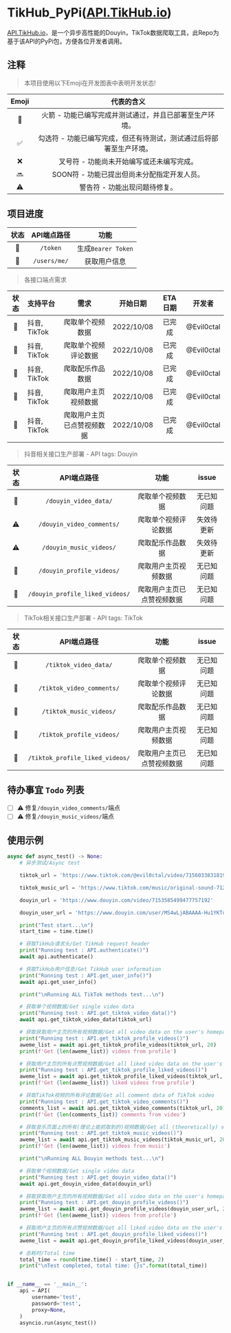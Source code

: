 # TikHub_PyPi([API.TikHub.io](https://api.tikhub.io/docs))

[API.TikHub.io](https://api.tikhub.io/docs)，是一个异步高性能的Douyin，TikTok数据爬取工具，此Repo为基于该API的PyPi包，方便各位开发者调用。


## 注释

> 本项目使用以下Emoji在开发图表中表明开发状态!

| Emoji | 代表的含义 |
| :---: | :---: |
| 🚀 | 火箭 - 功能已编写完成并测试通过，并且已部署至生产环境。|
| ✅ | 勾选符 - 功能已编写完成，但还有待测试，测试通过后将部署至生产环境。|
| ❌ | 叉号符 - 功能尚未开始编写或还未编写完成。|
| 🔜 | SOON符 - 功能已提出但尚未分配指定开发人员。|
| ⚠️ | 警告符 - 功能出现问题待修复。|

## 项目进度

| 状态 | API端点路径 | 功能 |
| :---: | :---: | :---: |
| 🚀 | `/token` | 生成`Bearer Token` |
| 🚀 | `/users/me/` | 获取用户信息 |

> 各接口端点需求

| 状态 | 支持平台 | 需求 | 开始日期 | ETA日期 | 开发者 |
| :---: | :--- | :---: | :---: | :---: |:---: |
| 🚀 | 抖音, TikTok | 爬取单个视频数据 | 2022/10/08 | 已完成 | @Evil0ctal |
| 🚀 | 抖音, TikTok | 爬取单个视频评论数据 | 2022/10/08 | 已完成 | @Evil0ctal |
| 🚀 | 抖音, TikTok | 爬取配乐作品数据 | 2022/10/08 | 已完成 | @Evil0ctal |
| 🚀 | 抖音, TikTok | 爬取用户主页视频数据 | 2022/10/08 | 已完成 | @Evil0ctal |
| 🚀 | 抖音, TikTok | 爬取用户主页已点赞视频数据 | 2022/10/08 | 已完成 | @Evil0ctal |

> 抖音相关接口生产部署 - API tags: Douyin

| 状态 | API端点路径 | 功能 | issue |
| :---: | :---: | :---: | :---: |
| 🚀 | `/douyin_video_data/` | 爬取单个视频数据 | 无已知问题 |
| ⚠️ | `/douyin_video_comments/` | 爬取单个视频评论数据 | 失效待更新 |
| ⚠️ | `/douyin_music_videos/` | 爬取配乐作品数据 | 失效待更新 |
| 🚀 | `/douyin_profile_videos/` | 爬取用户主页视频数据 | 无已知问题 |
| 🚀 | `/douyin_profile_liked_videos/` | 爬取用户主页已点赞视频数据 | 无已知问题 |

> TikTok相关接口生产部署 - API tags: TikTok

| 状态 | API端点路径 | 功能 | issue |
| :---: | :---: | :---: | :---: |
| 🚀 | `/tiktok_video_data/` | 爬取单个视频数据 | 无已知问题 |
| 🚀 | `/tiktok_video_comments/` | 爬取单个视频评论数据 | 无已知问题 |
| 🚀 | `/tiktok_music_videos/` | 爬取配乐作品数据 | 无已知问题 |
| 🚀 | `/tiktok_profile_videos/` | 爬取用户主页视频数据 | 无已知问题 |
| 🚀 | `/tiktok_profile_liked_videos/` | 爬取用户主页已点赞视频数据 | 无已知问题 |

## 待办事宜 `Todo` 列表

- [ ] ⚠️ 修复`/douyin_video_comments/`端点
- [ ] ⚠️ 修复`/douyin_music_videos/`端点

## 使用示例

```python
async def async_test() -> None:
    # 异步测试/Async test

    tiktok_url = 'https://www.tiktok.com/@evil0ctal/video/7156033831819037994'

    tiktok_music_url = 'https://www.tiktok.com/music/original-sound-7128362040359488261'

    douyin_url = 'https://www.douyin.com/video/7153585499477757192'

    douyin_user_url = 'https://www.douyin.com/user/MS4wLjABAAAA-Hu1YKTuhE3QkCHD5yU26k--RUZiaoMRtpfmeid-Z_o'

    print("Test start...\n")
    start_time = time.time()

    # 获取TikHub请求头/Get TikHub request header
    print("Running test : API.authenticate()")
    await api.authenticate()

    # 获取TikHub用户信息/Get TikHub user information
    print("Running test : API.get_user_info()")
    await api.get_user_info()

    print("\nRunning ALL TikTok methods test...\n")

    # 获取单个视频数据/Get single video data
    print("Running test : API.get_tiktok_video_data()")
    await api.get_tiktok_video_data(tiktok_url)

    # 获取获取用户主页的所有视频数据/Get all video data on the user's homepage
    print("Running test : API.get_tiktok_profile_videos()")
    aweme_list = await api.get_tiktok_profile_videos(tiktok_url, 20)
    print(f'Get {len(aweme_list)} videos from profile')

    # 获取用户主页的所有点赞视频数据/Get all liked video data on the user's homepage
    print("Running test : API.get_tiktok_profile_liked_videos()")
    aweme_list = await api.get_tiktok_profile_liked_videos(tiktok_url, 20)
    print(f'Get {len(aweme_list)} liked videos from profile')

    # 获取TikTok视频的所有评论数据/Get all comment data of TikTok video
    print("Running test : API.get_tiktok_video_comments()")
    comments_list = await api.get_tiktok_video_comments(tiktok_url, 20)
    print(f'Get {len(comments_list)} comments from video')

    # 获取音乐页面上的所有(理论上能抓取到的)视频数据/Get all (theoretically) video data on the music page
    print("Running test : API.get_tiktok_music_videos()")
    aweme_list = await api.get_tiktok_music_videos(tiktok_music_url, 20)
    print(f'Get {len(aweme_list)} videos from music')

    print("\nRunning ALL Douyin methods test...\n")

    # 获取单个视频数据/Get single video data
    print("Running test : API.get_douyin_video_data()")
    await api.get_douyin_video_data(douyin_url)

    # 获取获取用户主页的所有视频数据/Get all video data on the user's homepage
    print("Running test : API.get_douyin_profile_videos()")
    aweme_list = await api.get_douyin_profile_videos(douyin_user_url, 20)
    print(f'Get {len(aweme_list)} videos from profile')

    # 获取用户主页的所有点赞视频数据/Get all liked video data on the user's homepage
    print("Running test : API.get_douyin_profile_liked_videos()")
    aweme_list = await api.get_douyin_profile_liked_videos(douyin_user_url, 20)

    # 总耗时/Total time
    total_time = round(time.time() - start_time, 2)
    print("\nTest completed, total time: {}s".format(total_time))


if __name__ == '__main__':
    api = API(
        username='test',
        password='test',
        proxy=None,
    )
    asyncio.run(async_test())
```
